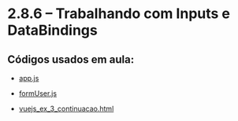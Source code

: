# 2.8.6 – Trabalhando com Inputs e DataBindings


## Códigos usados em aula:
- [app.js](/vue/codigos/app.js)
  
- [formUser.js](/vue/codigos/formUser.js)
  
- [vuejs_ex_3_continuacao.html](/vue/codigos/vuejs_ex_3_continuacao.html)